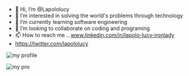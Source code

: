 - 👋 Hi, I’m @Lapololucy
- 👀 I’m interested in solving the world's problems through technology
- 🌱 I’m currently learning software engineering
- 💞️ I’m looking to collaborate on coding and programing
- 📫 How to reach me ...www.linkedin.com/in/lapolo-lucy-ironlady
- https://twitter.com/lapololucy

<!---
Lapololucy/Lapololucy is a ✨ special ✨ repository because its `README.md` (this file) appears on your GitHub profile.
You can click the Preview link to take a look at your changes.
--->
![my profile](https://user-images.githubusercontent.com/113608901/226555826-2db6ee97-e34f-47ba-a71f-8b38dd609c53.jpg)
                                                                    
   ![my pro](https://user-images.githubusercontent.com/113608901/226595064-cbe21a01-a977-4e0f-a0ab-d6baa4410a1b.jpg)
